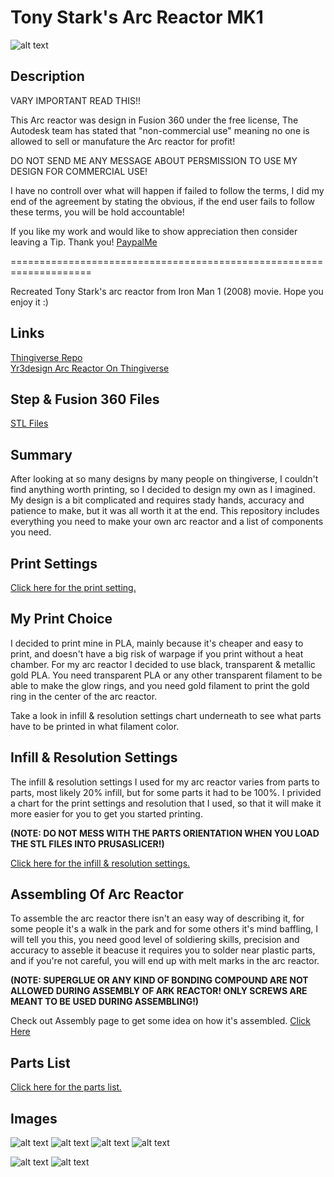 # Tony Stark's Arc Reactor MK1

![alt text](https://github.com/ProgramFreakHD/Ark-reactor/blob/main/Pictures/Real%20Life%20Pictures/Arc%20reactor%20front%20with%20name.png)

## Description

VARY IMPORTANT READ THIS!!

This Arc reactor was design in Fusion 360 under the free license, The Autodesk team has stated that "non-commercial use" meaning no one is allowed to sell or manufature the Arc reactor for profit!

DO NOT SEND ME ANY MESSAGE ABOUT PERSMISSION TO USE MY DESIGN FOR COMMERCIAL USE!

I have no controll over what will happen if failed to follow the terms, I did my end of the agreement by stating the obvious, if the end user fails to follow these terms, you will be hold accountable!

If you like my work and would like to show appreciation then consider leaving a Tip. Thank you! [PaypalMe](https://www.paypal.com/paypalme/ProgramFreakHD9999)

====================================================================

Recreated Tony Stark's arc reactor from Iron Man 1 (2008) movie. Hope you enjoy it :)

## Links

[Thingiverse Repo](https://www.thingiverse.com/thing:5526410)\
[Yr3design Arc Reactor On Thingiverse](https://www.thingiverse.com/thing:2854850)

## Step & Fusion 360 Files

[STL Files](https://github.com/ProgramFreakHD/Ark-reactor/tree/main/Ark%20Reactor%20MK1%20STL%20Files)

## Summary

After looking at so many designs by many people on thingiverse, I couldn't find anything worth printing, so I decided to design my own as I imagined. My design is a bit complicated and requires stady hands, accuracy and patience to make, but it was all worth it at the end. This repository includes everything you need to make your own arc reactor and a list of components you need.

## Print Settings

[Click here for the print setting.](https://github.com/ProgramFreakHD/Ark-reactor/blob/main/Configs/Print%20Settings.md)

## My Print Choice

I decided to print mine in PLA, mainly because it's cheaper and easy to print, and doesn't have a big risk of warpage if you print without a heat chamber. For my arc reactor I decided to use black, transparent & metallic gold PLA. You need transparent PLA or any other transparent filament to be able to make the glow rings, and you need gold filament to print the gold ring in the center of the arc reactor.

Take a look in infill & resolution settings chart underneath to see what parts have to be printed in what filament color.

## Infill & Resolution Settings

The infill & resolution settings I used for my arc reactor varies from parts to parts, most likely 20% infill, but for some parts it had to be 100%. I privided a chart for the print settings and resolution that I used, so that it will make it more easier for you to get you started printing.

**(NOTE: DO NOT MESS WITH THE PARTS ORIENTATION WHEN YOU LOAD THE STL FILES INTO PRUSASLICER!)**

[Click here for the infill & resolution settings.](https://github.com/ProgramFreakHD/Ark-reactor/blob/main/Configs/Infill%20%26%20Resolution%20Settings.md)

## Assembling Of Arc Reactor

To assemble the arc reactor there isn't an easy way of describing it, for some people it's a walk in the park and for some others it's mind baffling, I will tell you this, you need good level of soldiering skills, precision and accuracy to asseble it beacuse it requires you to solder near plastic parts, and if you're not careful, you will end up with melt marks in the arc reactor.


**(NOTE: SUPERGLUE OR ANY KIND OF BONDING COMPOUND ARE NOT ALLOWED DURING ASSEMBLY OF ARK REACTOR! ONLY SCREWS ARE MEANT TO BE USED DURING ASSEMBLING!)**

Check out Assembly page to get some idea on how it's assembled. [Click Here](https://github.com/ProgramFreakHD/Tony-Stark-Arc-Reactor-MK1/blob/main/Configs/Assembly.md)

## Parts List

[Click here for the parts list.](https://github.com/ProgramFreakHD/Ark-reactor/blob/main/Configs/Parts%20list.md)

## Images

![alt text](https://github.com/ProgramFreakHD/Ark-reactor/blob/main/Pictures/Real%20Life%20Pictures/Arc%20reactor%20back%20with%20name.png)
![alt text](https://github.com/ProgramFreakHD/Ark-reactor/blob/main/Pictures/Miscellaneous/Arc%20Reactor%20MK1%20Drawing%20v1.png)
![alt text](https://github.com/ProgramFreakHD/Ark-reactor/blob/main/Pictures/Fusion%20360%20Pictures/Transparant%20Background/Fusion360_LcQDyRcJho.png)
![alt text](https://github.com/ProgramFreakHD/Ark-reactor/blob/main/Pictures/Fusion%20360%20Pictures/Transparant%20Background/Fusion360_ZKFOaQVNEt.png)

![alt text](https://github.com/ProgramFreakHD/Ark-reactor/blob/main/Pictures/Fusion%20360%20Pictures/Transparant%20Background/Fusion360_fTGEq8NfNz.png)
![alt text](https://github.com/ProgramFreakHD/Ark-reactor/blob/main/Pictures/Fusion%20360%20Pictures/Transparant%20Background/Fusion360_5GGEXJa134.png)
